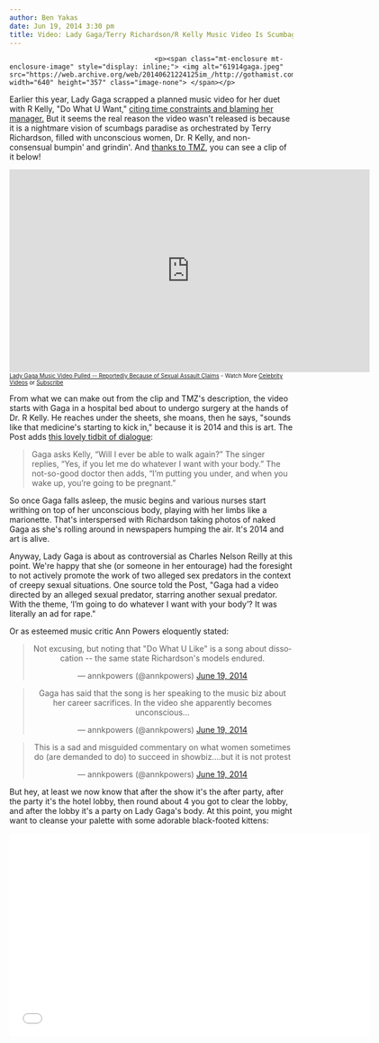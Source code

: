 ```yaml
---
author: Ben Yakas
date: Jun 19, 2014 3:30 pm
title: Video: Lady Gaga/Terry Richardson/R Kelly Music Video Is Scumbag Horrorshow For The Ages
---
```


	
										<p><span class="mt-enclosure mt-enclosure-image" style="display: inline;"> <img alt="61914gaga.jpeg" src="https://web.archive.org/web/20140621224125im_/http://gothamist.com/attachments/byakas/61914gaga.jpeg" width="640" height="357" class="image-none"> </span></p>

<p>Earlier this year, Lady Gaga scrapped a planned music video for her duet with R Kelly, &quot;Do What U Want,&quot; <a href="https://web.archive.org/web/20140621224125/http://www.mtv.com/news/1719881/lady-gaga-do-what-u-want-video-delay/">citing time constraints and blaming her manager.</a> But it seems the real reason the video wasn&apos;t released is because it is a nightmare vision of scumbags paradise as orchestrated by Terry Richardson, filled with unconscious women, Dr. R Kelly, and non-consensual bumpin&apos; and grindin&apos;. And <a href="https://web.archive.org/web/20140621224125/http://www.tmz.com/2014/06/19/lady-gaga-music-video-sexual-assault-do-what-u-want/">thanks to TMZ</a>, you can see a clip of it below!</p>

<center><iframe id="kaltura_player_1403199504" height="360" width="640" style="border: 0px solid #ffffff;" src="https://web.archive.org/web/20140621224125if_/http://cdnapi.kaltura.com/index.php/kwidget/wid/1_qwlknyj0/uiconf_id/6740162/st_cache/28355?&amp;">Unfortunately your browser does not support IFrames.</iframe>
<div style="text-align:left;font-size:x-small;margin-top:0;">
  <a href="https://web.archive.org/web/20140621224125/http://www.tmz.com/videos/0_9tciflln">Lady Gaga Music Video Pulled -- Reportedly Because of Sexual Assault Claims</a>
  - Watch More
  <a href="https://web.archive.org/web/20140621224125/http://www.tmz.com/videos" title="TMZ Videos">Celebrity Videos</a>
  or
  <a href="https://web.archive.org/web/20140621224125/http://www.youtube.com/subscription_center?&amp;add_user=tmz" title="TMZ on YouTube">Subscribe</a>
</div></center>

<p>From what we can make out from the clip and TMZ&apos;s description, the video starts with Gaga in a hospital bed about to undergo surgery at the hands of Dr. R Kelly. He reaches under the sheets, she moans, then he says, &quot;sounds like that medicine&apos;s starting to kick in,&quot; because it is 2014 and this is art. The Post adds <a href="https://web.archive.org/web/20140621224125/http://pagesix.com/2014/06/19/lady-gaga-scrapped-r-kelly-duet-video-after-controversies/">this lovely tidbit of dialogue</a>:</p>

<blockquote>Gaga asks Kelly, &#x201C;Will I ever be able to walk again?&#x201D; The singer replies, &#x201C;Yes, if you let me do whatever I want with your body.&#x201D; The not-so-good doctor then adds, &#x201C;I&#x2019;m putting you under, and when you wake up, you&#x2019;re going to be pregnant.&#x201D;</blockquote>

<p>So once Gaga falls asleep, the music begins and various nurses start writhing on top of her unconscious body, playing with her limbs like a marionette. That&apos;s interspersed with Richardson taking photos of naked Gaga as she&apos;s rolling around in newspapers humping the air. It&apos;s 2014 and art is alive.</p>

<p>Anyway, Lady Gaga is about as controversial as Charles Nelson Reilly at this point. We&apos;re happy that she (or someone in her entourage) had the foresight to not actively promote the work of two alleged sex predators in the context of creepy sexual situations. One source told the Post, &quot;Gaga had a video directed by an alleged sexual predator, starring another sexual predator. With the theme, &#x2018;I&#x2019;m going to do whatever I want with your body&#x2019;? It was literally an ad for rape.&quot;</p>

<p>Or as esteemed music critic Ann Powers eloquently stated:</p>

<center><blockquote class="twitter-tweet" lang="en"><p>Not excusing, but noting that &quot;Do What U Like&quot; is a song about dissocation -- the same state Richardson&apos;s models endured.</p>&#x2014; annkpowers (@annkpowers) <a href="https://web.archive.org/web/20140621224125/https://twitter.com/annkpowers/statuses/479684349143810048">June 19, 2014</a></blockquote>
<script async src="//web.archive.org/web/20140621224125js_/http://platform.twitter.com/widgets.js" charset="utf-8"></script></center>

<center><blockquote class="twitter-tweet" lang="en"><p>Gaga has said that the song is her speaking to the music biz about her career sacrifices. In the video she apparently becomes unconscious...</p>&#x2014; annkpowers (@annkpowers) <a href="https://web.archive.org/web/20140621224125/https://twitter.com/annkpowers/statuses/479684485181493248">June 19, 2014</a></blockquote>
<script async src="//web.archive.org/web/20140621224125js_/http://platform.twitter.com/widgets.js" charset="utf-8"></script></center>

<center><blockquote class="twitter-tweet" lang="en"><p>This is a sad and misguided commentary on what women sometimes do (are demanded to do) to succeed in showbiz....but it is not protest</p>&#x2014; annkpowers (@annkpowers) <a href="https://web.archive.org/web/20140621224125/https://twitter.com/annkpowers/statuses/479684608070811649">June 19, 2014</a></blockquote>
<script async src="//web.archive.org/web/20140621224125js_/http://platform.twitter.com/widgets.js" charset="utf-8"></script></center>

<p>But hey, at least we now know that after the show it&apos;s the after party, after the party it&apos;s the hotel lobby, then round about 4 you got to clear the lobby, and after the lobby it&apos;s a party on Lady Gaga&apos;s body. At this point, you might want to cleanse your palette with some adorable black-footed kittens:</p>

<p><iframe width="640" height="360" src="//web.archive.org/web/20140621224125if_/http://www.youtube.com/embed/37B4wDGjlb0" frameborder="0" allowfullscreen></iframe></p>					
										
									
				